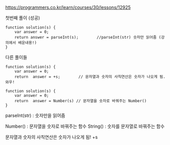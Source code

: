 https://programmers.co.kr/learn/courses/30/lessons/12925

첫번째 풀이 (성공)
```
function solution(s) {
    var answer = 0;
    return answer = parseInt(s);        //parseInt(str) 숫자만 읽어줌 (강의에서 배운내용!)
}
```

다른 풀이들
```
function solution(s) {
    var answer = 0;
    return  answer = +s;        // 문자열과 숫자의 사칙연산은 숫자가 나오게 됨. 와우!
```

```
function solution(s) {
    var answer = 0;
    return  answer = Number(s) // 문자열을 숫자로 바꿔주는 Number()
}
```

parseInt(str) : 숫자만을 읽어줌

Number() : 문자열을 숫자로 바꿔주는 함수
String() : 숫자를 문자열로 바꿔주는 함수

문자열과 숫자의 사칙연산은 숫자가 나오게 됨! +s
